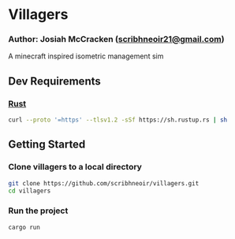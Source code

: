 # Villagers
### Author: Josiah McCracken (scribhneoir21@gmail.com)

A minecraft inspired isometric management sim

## Dev Requirements

### [Rust](https://rustup.rs/)
```sh
curl --proto '=https' --tlsv1.2 -sSf https://sh.rustup.rs | sh
```

## Getting Started

### Clone villagers to a local directory
```sh
git clone https://github.com/scribhneoir/villagers.git
cd villagers
```

### Run the project
```sh
cargo run
```